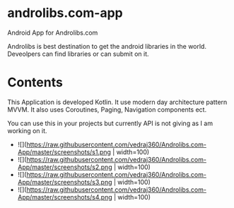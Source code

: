 # androlibs.com-app
Android App for Androlibs.com

Androlibs is best destination to get the android libraries in the world. Deveolpers can find libraries or can submit on it.

# Contents
This Application is developed Kotlin. It use modern day architecture pattern MVVM.
It also uses Coroutines, Paging, Navigation components ect.

You can use this in your projects but currently API is not giving as I am working on it.


- ![](https://raw.githubusercontent.com/vedraj360/Androlibs.com-App/master/screenshots/s1.png | width=100)
- ![](https://raw.githubusercontent.com/vedraj360/Androlibs.com-App/master/screenshots/s2.png | width=100)
- ![](https://raw.githubusercontent.com/vedraj360/Androlibs.com-App/master/screenshots/s3.png | width=100)
- ![](https://raw.githubusercontent.com/vedraj360/Androlibs.com-App/master/screenshots/s4.png | width=100)
